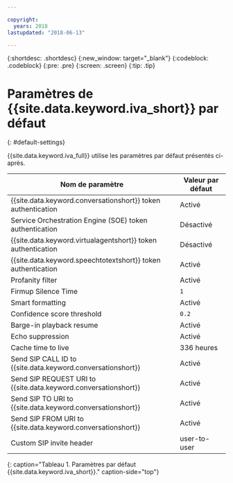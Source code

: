```yaml
---

copyright:
  years: 2018
lastupdated: "2018-06-13"

---
```


{:shortdesc: .shortdesc}
{:new_window: target="_blank"}
{:codeblock: .codeblock}
{:pre: .pre}
{:screen: .screen}
{:tip: .tip}


# Paramètres de {{site.data.keyword.iva_short}} par défaut
{: #default-settings}

{{site.data.keyword.iva_full}} utilise les paramètres par défaut présentés ci-après. 

|Nom de paramètre| Valeur par défaut |
|------|---------------|
| {{site.data.keyword.conversationshort}} token authentication| Activé |
| Service Orchestration Engine (SOE) token authentication| Désactivé |
| {{site.data.keyword.virtualagentshort}} token authentication| Désactivé |
| {{site.data.keyword.speechtotextshort}} token authentication| Activé |
| Profanity filter | Activé |
| Firmup Silence Time | `1` |
| Smart formatting | Activé |
| Confidence score threshold | `0.2` |
| Barge-in playback resume | Activé |
| Echo suppression | Activé |
| Cache time to live | 336 heures |
| Send SIP CALL ID to {{site.data.keyword.conversationshort}} | Activé |
| Send SIP REQUEST URI to {{site.data.keyword.conversationshort}} | Activé |
| Send SIP TO URI to {{site.data.keyword.conversationshort}} | Activé |
| Send SIP FROM URI to {{site.data.keyword.conversationshort}} | Activé |
| Custom SIP invite header | user-to-user |
{: caption="Tableau 1. Paramètres par défaut {{site.data.keyword.iva_short}}." caption-side="top"}
